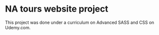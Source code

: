 # NA tours website project

This project was done under a curriculum on Advanced SASS and CSS on Udemy.com.
